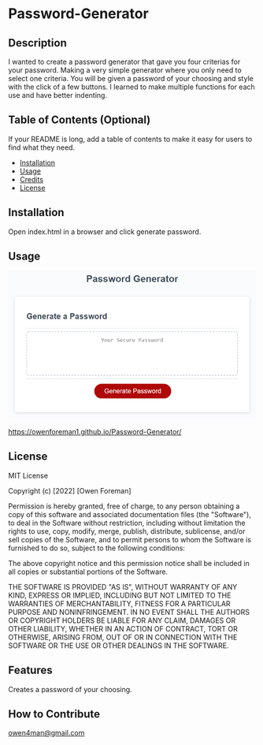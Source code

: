 # Password-Generator

## Description

I wanted to create a password generator that gave you four criterias for your password. Making a very simple generator where you only need to select one criteria. You will be given a password of your choosing and style with the click of a few buttons. I learned to make multiple functions for each use and have better indenting.  

## Table of Contents (Optional)

If your README is long, add a table of contents to make it easy for users to find what they need.

- [Installation](#installation)
- [Usage](#usage)
- [Credits](#credits)
- [License](#license)

## Installation

Open index.html in a browser and click generate password.

## Usage

![](./assets/03-javascript-homework-demo.png)

https://owenforeman1.github.io/Password-Generator/

## License

MIT License

Copyright (c) [2022] [Owen Foreman]

Permission is hereby granted, free of charge, to any person obtaining a copy
of this software and associated documentation files (the "Software"), to deal
in the Software without restriction, including without limitation the rights
to use, copy, modify, merge, publish, distribute, sublicense, and/or sell
copies of the Software, and to permit persons to whom the Software is
furnished to do so, subject to the following conditions:

The above copyright notice and this permission notice shall be included in all
copies or substantial portions of the Software.

THE SOFTWARE IS PROVIDED "AS IS", WITHOUT WARRANTY OF ANY KIND, EXPRESS OR
IMPLIED, INCLUDING BUT NOT LIMITED TO THE WARRANTIES OF MERCHANTABILITY,
FITNESS FOR A PARTICULAR PURPOSE AND NONINFRINGEMENT. IN NO EVENT SHALL THE
AUTHORS OR COPYRIGHT HOLDERS BE LIABLE FOR ANY CLAIM, DAMAGES OR OTHER
LIABILITY, WHETHER IN AN ACTION OF CONTRACT, TORT OR OTHERWISE, ARISING FROM,
OUT OF OR IN CONNECTION WITH THE SOFTWARE OR THE USE OR OTHER DEALINGS IN THE
SOFTWARE.

## Features

Creates a password of your choosing.

## How to Contribute

owen4man@gmail.com